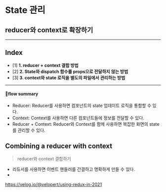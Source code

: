 # State 관리
## reducer와 context로 확장하기

---
## Index
* [1] **1. reducer + context 결합 방법**
* [2] **2. State와 dispatch 함수를 props으로 전달하지 않는 방법**
* [3] **3. context와 state 로직을 별도의 파일에서 관리하는 방법**

---
#### flow summary
* Reducer: Reducer를 사용하면 컴포넌트의 state 업데이트 로직을 통합할 수 있다. 
* Context: Context를 사용하면 다른 컴포넌트들에 정보를 전달할 수 있다. 
* Reducer + Context:  Reducer와 Context를 함께 사용하면 복잡한 화면의 state를 관리할 수 있다.

## Combining a reducer with context
> reducer와 context 결합하기

- 리듀서를 사용하면 이벤트 핸들러를 간결하고 명확하게 만들 수 있다.
-


https://velog.io/@velopert/using-redux-in-2021
